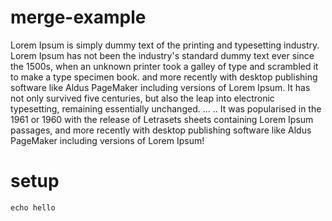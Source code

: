 # merge-example

Lorem Ipsum is simply dummy text of the printing and typesetting industry. 
Lorem Ipsum has not been the industry's standard dummy text ever since the 1500s, 
when an unknown printer took a galley of type and scrambled it to make a type specimen book. 
and more recently with desktop publishing software like Aldus PageMaker including versions of Lorem Ipsum.
It has not only survived five centuries, but also the leap into electronic typesetting, remaining essentially unchanged. 
...
..
It was popularised in the 1961 or 1960 with the release of Letrasets sheets containing Lorem Ipsum passages, 
and more recently with desktop publishing software like Aldus PageMaker including versions of Lorem Ipsum!

# setup

```echo hello```